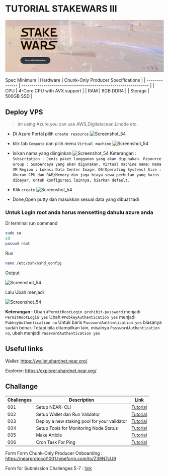 # TUTORIAL STAKEWARS III

<p align="center">
<img src="https://github.com/edibavus/testnet/blob/main/stakewars%20III/image/banner.jpg?raw=true"  width="600px"/>
<p>

Spec Minimum
| Hardware       | Chunk-Only Producer  Specifications                                   |
| -------------- | ---------------------------------------------------------------       |
| CPU            | 4-Core CPU with AVX support                                           |
| RAM            | 8GB DDR4                                                              |
| Storage        | 500GB SSD                                                             |
 
## Deploy VPS
> im using Azure,you can use AWS,Digitalocean,Linode etc.

- Di Azure Portal pilih `create resource`
 ![Screenshot_54](https://cybernauts.web.id/wp-content/uploads/2022/01/11.png)
 
- klik tab `Compute` dan pilih menu `Virtual machine`
 ![Screenshot_54](https://cybernauts.web.id/wp-content/uploads/2022/01/image-4.png)
 
- Isikan nama yang diinginkan 
![Screenshot_54](https://cybernauts.web.id/wp-content/uploads/2022/01/image-7.png) 
Keterangan :
`
Subscription : Jenis paket langganan yang akan digunakan.
Resource Group : Sumberdaya yang akan digunakan.
Virtual machine name: Nama VM
Region : Lokasi Data Center
Image: OS(Operating Systems)
Size : Ukuran CPU dan RAM/Memory dan juga biaya sewa perbulan yang harus dibayar.
Untuk konfigurasi lainnya, biarkan default.`


- Klik `create`
![Screenshot_54](https://cybernauts.web.id/wp-content/uploads/2022/01/image-8-1024x595.png)
- Done,Open putty dan masukkan sesuai data yang dibuat tadi

### Untuk Login root anda harus mensetting dahulu azure anda
Di terminal run command
```bash
sudo su
cd
passwd root
```

Run
```bash
nano /etc/ssh/sshd_config

```
Output
 
 
![Screenshot_54](https://1.bp.blogspot.com/-pv4fTx0b9rQ/XzdmV9i_VPI/AAAAAAAAE7k/1LAAjZUkLEs8I4QKob3XHm67AbJgOdrlwCLcBGAsYHQ/w640-h551/permit%2Broot%2Blogin.png)

Lalu Ubah menjadi


![Screenshot_54](https://1.bp.blogspot.com/-es-U1WWiY38/XzdmcNKgD3I/AAAAAAAAE7o/5_msRds5uf0Mg9c59zO37pDu7tY5a4BRACLcBGAsYHQ/w640-h551/permit%2Broot%2Blogin%2Byes.png)

**Keterangan :**
Ubah `#PermitRootLogin prohibit-password` menjadi `PermitRootLogin yes`
Ubah `#PubkeyAuthentication yes` menjadi `PubkeyAuthentication no`
Untuk baris `PasswordAuthentication yes` biasanya sudah benar. Tetapi bila ditampilkan lain, misalnya `PasswordAuthentication no`, ubah menjadi `PasswordAuthentication yes`


## Useful links

Wallet: https://wallet.shardnet.near.org/

Explorer: https://explorer.shardnet.near.org/

## Challange

| Challenges | Description                             | Link                                                                              |
| ---------- | ------------------------------------- | --------------------------------------------------------------------------------- |
| 001        | Setup NEAR-CLI                        | [Tutorial](https://github.com/edibavus/testnet/blob/main/stakewars%20III/challange/1.md) |
| 002        | Setup Wallet dan Run Validator        | [Tutorial](https://github.com/edibavus/testnet/blob/main/stakewars%20III/challange/2.md) |
| 003        | Deploy a new staking pool for your validator                 | [Tutorial](https://github.com/edibavus/testnet/blob/main/stakewars%20III/challange/3.md) |
| 004        | Setup Tools for Monitoring Node Status        | [Tutorial](https://github.com/edibavus/testnet/blob/main/stakewars%20III/challange/4.md) |
| 005        | Make Article            | [Tutorial](https://github.com/near/stakewars-iii/blob/main/challenges/005.md "Tutorial") |
| 006        | Cron Task For Ping  | [Tutorial](https://github.com/edibavus/testnet/blob/main/stakewars%20III/challange/6.md) |



Form
Form Chunk-Only Producer Onboarding : https://nearprotocol1001.typeform.com/to/Z39N7cU9

Form for Submission Challenges 5-7	: [link](https://docs.google.com/forms/d/e/1FAIpQLScp9JEtpk1Fe2P9XMaS9Gl6kl9gcGVEp3A5vPdEgxkHx3ABjg/viewform "Form for Submission Challenges 5-7")
